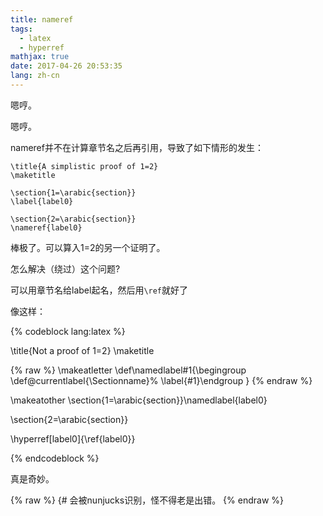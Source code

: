 ```yaml
---
title: nameref
tags:
  - latex
  - hyperref
mathjax: true
date: 2017-04-26 20:53:35
lang: zh-cn
---
```

嗯哼。
<!-- excerpt -->

嗯哼。

nameref并不在计算章节名之后再引用，导致了如下情形的发生：

```
\title{A simplistic proof of 1=2}
\maketitle

\section{1=\arabic{section}}
\label{label0}

\section{2=\arabic{section}}
\nameref{label0}
```

棒极了。可以算入1=2的另一个证明了。

怎么解决（绕过）这个问题?

可以用章节名给label起名，然后用`\ref`就好了

像这样：

{% codeblock lang:latex  %}

\title{Not a proof of 1=2}
\maketitle

{% raw %}
\makeatletter
\def\namedlabel#1{\begingroup
        \def\@currentlabel{\Sectionname}%
        \label{#1}\endgroup
}
{% endraw %}

\makeatother
\section{1=\arabic{section}}\namedlabel{label0}

\section{2=\arabic{section}}

\hyperref[label0]{\ref{label0}}

{% endcodeblock %}

真是奇妙。

{% raw %}
{# 会被nunjucks识别，怪不得老是出错。
{% endraw %}
